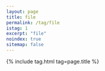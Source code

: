 ```yaml
---
layout: page
title: file
permalink: /tag/file
istag: 1
excerpt: "file"
noindex: true
sitemap: false
---
```


{% include tag.html tag=page.title %}
